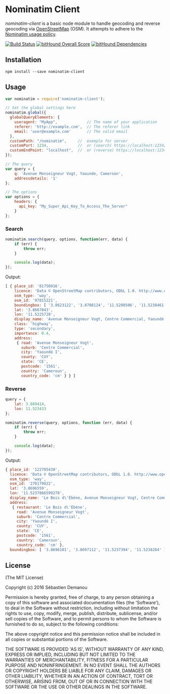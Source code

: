 # Nominatim Client

_nominatim-client_ is a basic node module to handle geocoding and reverse geocoding via [OpenStreetMap](http://openstreetmap.org/) (OSM). It attempts to adhere to the [Nominatim usage policy](http://wiki.openstreetmap.org/wiki/Nominatim_usage_policy).

[![Build Status](https://travis-ci.org/demsking/nominatim-client.svg?branch=master)](https://travis-ci.org/demsking/nominatim-client)
[![bitHound Overall Score](https://www.bithound.io/github/demsking/nominatim-client/badges/score.svg)](https://www.bithound.io/github/demsking/nominatim-client)
[![bitHound Dependencies](https://www.bithound.io/github/demsking/nominatim-client/badges/dependencies.svg)](https://www.bithound.io/github/demsking/nominatim-client/master/dependencies/npm)

## Installation

```shell
npm install --save nominatim-client
```

## Usage
```js
var nominatim = require('nominatim-client');

// Set the global settings here
nominatim.global({
  globalQueryElements: {
    useragent: "MyApp",             // The name of your application
    referer: 'http://example.com',  // The referer link
    email: 'user@example.com'       // The valid email
  },
  customPath: "/nominatim",     //  exemple for server
  customPort: 1234,             //  or (search) https://localhost:1234/nominatim/?...  
  customEndPoint: "localhost",  //  or (reverse) https://localhost:1234/nominatim/reverse?...
});

// The query
var query = {
    q: 'Avenue Monseigneur Vogt, Yaounde, Cameroon',
    addressdetails: '1'
};

// The options
var options = {
    headers: {
      api_key: "My_Super_Api_Key_To_Access_The_Server"
    }
};
```

### Search

```js
nominatim.search(query, options, function(err, data) {
    if (err) {
        throw err;
    }

    console.log(data);
});
```

Output:
```js
[ { place_id: '81750916',
    licence: 'Data © OpenStreetMap contributors, ODbL 1.0. http://www.openstreetmap.org/copyright',
    osm_type: 'way',
    osm_id: '97815221',
    boundingbox: [ '3.8623122', '3.8708124', '11.5208506', '11.5238461' ],
    lat: '3.8667843',
    lon: '11.5225728',
    display_name: 'Avenue Monseigneur Vogt, Centre Commercial, Yaoundé I, CUY, Mfoundi, CE, 1561, Cameroun',
    class: 'highway',
    type: 'secondary',
    importance: 0.4,
    address:
     { road: 'Avenue Monseigneur Vogt',
       suburb: 'Centre Commercial',
       city: 'Yaoundé I',
       county: 'CUY',
       state: 'CE',
       postcode: '1561',
       country: 'Cameroun',
       country_code: 'cm' } } ]
```

### Reverse

```js
query = {
    lat: 3.869414,
    lon: 11.523433
};

nominatim.reverse(query, options, function (err, data) {
    if (err) {
        throw err;
    }

    console.log(data);
});
```

Output:

```js
{ place_id: '122705430',
  licence: 'Data © OpenStreetMap contributors, ODbL 1.0. http://www.openstreetmap.org/copyright',
  osm_type: 'way',
  osm_id: '270179822',
  lat: '3.8696559',
  lon: '11.5237866599278',
  display_name: 'Le Bois d\'Ébène, Avenue Monseigneur Vogt, Centre Commercial, Yaoundé I, CUY, Mfoundi, CE, 1561, Cameroun',
  address:
   { restaurant: 'Le Bois d\'Ébène',
     road: 'Avenue Monseigneur Vogt',
     suburb: 'Centre Commercial',
     city: 'Yaoundé I',
     county: 'CUY',
     state: 'CE',
     postcode: '1561',
     country: 'Cameroun',
     country_code: 'cm' },
  boundingbox: [ '3.8696101', '3.8697112', '11.5237394', '11.5238284' ] }
```

## License

(The MIT License)

Copyright (c) 2016 Sébastien Demanou

Permission is hereby granted, free of charge, to any person obtaining
a copy of this software and associated documentation files (the
'Software'), to deal in the Software without restriction, including
without limitation the rights to use, copy, modify, merge, publish,
distribute, sublicense, and/or sell copies of the Software, and to
permit persons to whom the Software is furnished to do so, subject to
the following conditions:

The above copyright notice and this permission notice shall be
included in all copies or substantial portions of the Software.

THE SOFTWARE IS PROVIDED 'AS IS', WITHOUT WARRANTY OF ANY KIND,
EXPRESS OR IMPLIED, INCLUDING BUT NOT LIMITED TO THE WARRANTIES OF
MERCHANTABILITY, FITNESS FOR A PARTICULAR PURPOSE AND NONINFRINGEMENT.
IN NO EVENT SHALL THE AUTHORS OR COPYRIGHT HOLDERS BE LIABLE FOR ANY
CLAIM, DAMAGES OR OTHER LIABILITY, WHETHER IN AN ACTION OF CONTRACT,
TORT OR OTHERWISE, ARISING FROM, OUT OF OR IN CONNECTION WITH THE
SOFTWARE OR THE USE OR OTHER DEALINGS IN THE SOFTWARE.
